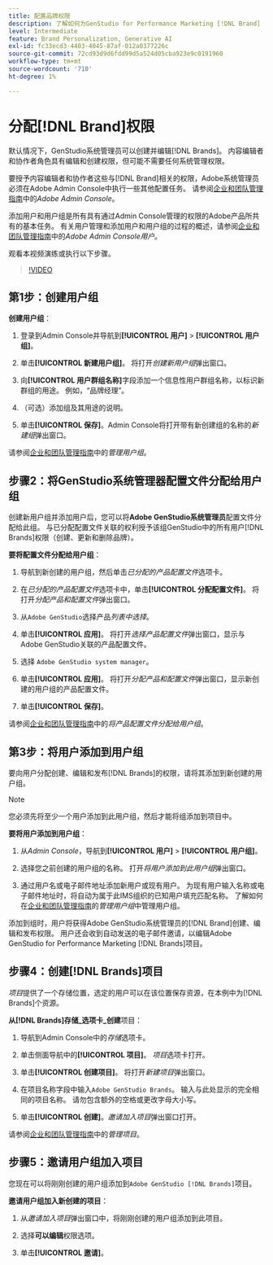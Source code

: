 ```yaml
---
title: 配置品牌权限
description: 了解如何为GenStudio for Performance Marketing [!DNL Brand] 创建者和编辑者分配权利。
level: Intermediate
feature: Brand Personalization, Generative AI
exl-id: fc33ecd3-4403-4045-87af-012a0377226c
source-git-commit: 72cd93d9d6fdd99d5a524d05cba923e9c0191960
workflow-type: tm+mt
source-wordcount: '710'
ht-degree: 1%

---
```


# 分配[!DNL Brand]权限

默认情况下，GenStudio系统管理员可以创建并编辑[!DNL Brands]。 内容编辑者和协作者角色具有编辑和创建权限，但可能不需要任何系统管理权限。

要授予内容编辑者和协作者这些与[!DNL Brand]相关的权限，Adobe系统管理员必须在Adobe Admin Console中执行一些其他配置任务。 请参阅[企业和团队管理指南](https://helpx.adobe.com/enterprise/using/admin-console.html#Overview)中的&#x200B;_Adobe Admin Console_。

添加用户和用户组是所有具有通过Admin Console管理的权限的Adobe产品所共有的基本任务。 有关用户管理和添加用户和用户组的过程的概述，请参阅[企业和团队管理指南](https://helpx.adobe.com/cn/enterprise/using/users.html)中的&#x200B;_Adobe Admin Console用户_。

观看本视频演练或执行以下步骤。

>[!VIDEO](https://video.tv.adobe.com/v/3474996?learn=on&enablevpops)

## 第1步：创建用户组

**创建用户组**：

1. 登录到Admin Console并导航到&#x200B;**[!UICONTROL 用户]** > **[!UICONTROL 用户组]**。

1. 单击&#x200B;**[!UICONTROL 新建用户组]**。 将打开&#x200B;_创建新用户组_&#x200B;弹出窗口。

1. 向&#x200B;**[!UICONTROL 用户群组名称]**&#x200B;字段添加一个信息性用户群组名称，以标识新群组的用途。 例如，“品牌经理”。

1. （可选）添加组及其用途的说明。

1. 单击&#x200B;**[!UICONTROL 保存]**。Admin Console将打开带有新创建组的名称的&#x200B;_新建组_&#x200B;弹出窗口。

请参阅[企业和团队管理指南](https://helpx.adobe.com/cn/enterprise/using/user-groups.html)中的&#x200B;_管理用户组_。

## 步骤2：将GenStudio系统管理器配置文件分配给用户组

创建新用户组并添加用户后，您可以将&#x200B;**Adobe GenStudio系统管理员**&#x200B;配置文件分配给此组。 与已分配配置文件关联的权利授予该组GenStudio中的所有用户[!DNL Brands]权限（创建、更新和删除品牌）。

**要将配置文件分配给用户组**：

1. 导航到新创建的用户组，然后单击&#x200B;_已分配的产品配置文件_&#x200B;选项卡。

1. 在&#x200B;_已分配的产品配置文件_&#x200B;选项卡中，单击&#x200B;**[!UICONTROL 分配配置文件]**。 将打开&#x200B;_分配产品和配置文件_&#x200B;弹出窗口。

1. 从`Adobe GenStudio`选择产品&#x200B;_列表中选择_。

1. 单击&#x200B;**[!UICONTROL 应用]**。 将打开&#x200B;_选择产品配置文件_&#x200B;弹出窗口，显示与Adobe GenStudio关联的产品配置文件。

1. 选择 `Adobe GenStudio system manager`。

1. 单击&#x200B;**[!UICONTROL 应用]**。 将打开&#x200B;_分配产品和配置文件_&#x200B;弹出窗口，显示新创建的用户组的产品配置文件。

1. 单击&#x200B;**[!UICONTROL 保存]**。

请参阅[企业和团队管理指南](https://helpx.adobe.com/cn/enterprise/using/user-groups.html)中的&#x200B;_将产品配置文件分配给用户组_。

## 第3步：将用户添加到用户组

要向用户分配创建、编辑和发布[!DNL Brands]的权限，请将其添加到新创建的用户组。

>[!NOTE]
>
>您必须先将至少一个用户添加到此用户组，然后才能将组添加到项目中。

**要将用户添加到用户组**：

1. 从&#x200B;_Admin Console_，导航到&#x200B;**[!UICONTROL 用户]** > **[!UICONTROL 用户组]**。

1. 选择您之前创建的用户组的名称。 打开&#x200B;_将用户添加到此用户组_&#x200B;弹出窗口。

1. 通过用户名或电子邮件地址添加新用户或现有用户。 为现有用户输入名称或电子邮件地址时，将自动为属于此IMS组织的已知用户填充匹配名称。 了解如何在[企业和团队管理指南](https://helpx.adobe.com/cn/enterprise/using/user-groups.html)的&#x200B;_管理用户组_&#x200B;中管理用户组。

添加到组时，用户将获得Adobe GenStudio系统管理员的[!DNL Brand]创建、编辑和发布权限。 用户还会收到自动发送的电子邮件邀请，以编辑Adobe GenStudio for Performance Marketing [!DNL Brands]项目。

## 步骤4：创建[!DNL Brands]项目

_项目_&#x200B;提供了一个存储位置，选定的用户可以在该位置保存资源，在本例中为[!DNL Brands]个资源。

**从[!DNL Brands]存储&#x200B;_选项卡_创建**&#x200B;项目：

1. 导航到Admin Console中的&#x200B;_存储_&#x200B;选项卡。

1. 单击侧面导航中的&#x200B;**[!UICONTROL 项目]**。 _项目_&#x200B;选项卡打开。

1. 单击&#x200B;**[!UICONTROL 创建项目]**。 将打开&#x200B;_新建项目_&#x200B;弹出窗口。

1. 在项目名称字段中输入`Adobe GenStudio Brands`。 输入与此处显示的完全相同的项目名称。 请勿包含额外的空格或更改字母大小写。

1. 单击&#x200B;**[!UICONTROL 创建]**。_邀请加入项目_&#x200B;弹出窗口打开。

请参阅[企业和团队管理指南](https://helpx.adobe.com/enterprise/using/projects-in-business-storage.html)中的&#x200B;_管理项目_。

## 步骤5：邀请用户组加入项目

您现在可以将刚刚创建的用户组添加到`Adobe GenStudio [!DNL Brands]`项目。

**邀请用户组加入新创建的项目**：

1. 从&#x200B;_邀请加入项目_&#x200B;弹出窗口中，将刚刚创建的用户组添加到此项目。

1. 选择&#x200B;**可以编辑**&#x200B;权限选项。

1. 单击&#x200B;**[!UICONTROL 邀请]**。
